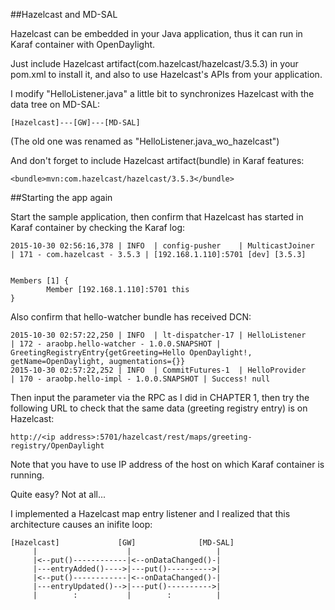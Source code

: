 ##Hazelcast and MD-SAL

Hazelcast can be embedded in your Java application, thus it can run in Karaf container with OpenDaylight.

Just include Hazelcast artifact(com.hazelcast/hazelcast/3.5.3) in your pom.xml to install it, and also to use Hazelcast's APIs from your application.

I modify "HelloListener.java" a little bit to synchronizes Hazelcast with the data tree on MD-SAL:
```
[Hazelcast]---[GW]---[MD-SAL]
```

(The old one was renamed as "HelloListener.java_wo_hazelcast")

And don't forget to include Hazelcast artifact(bundle) in Karaf features:
```
<bundle>mvn:com.hazelcast/hazelcast/3.5.3</bundle>
```

##Starting the app again

Start the sample application, then confirm that Hazelcast has started in Karaf container by checking the Karaf log:
```
2015-10-30 02:56:16,378 | INFO  | config-pusher    | MulticastJoiner                  | 171 - com.hazelcast - 3.5.3 | [192.168.1.110]:5701 [dev] [3.5.3]


Members [1] {
        Member [192.168.1.110]:5701 this
}
```

Also confirm that hello-watcher bundle has received DCN:
```
2015-10-30 02:57:22,250 | INFO  | lt-dispatcher-17 | HelloListener                    | 172 - araobp.hello-watcher - 1.0.0.SNAPSHOT | GreetingRegistryEntry{getGreeting=Hello OpenDaylight!, getName=OpenDaylight, augmentations={}}
2015-10-30 02:57:22,252 | INFO  | CommitFutures-1  | HelloProvider                    | 170 - araobp.hello-impl - 1.0.0.SNAPSHOT | Success! null
```

Then input the parameter via the RPC as I did in CHAPTER 1, then try the following URL to check that the same data (greeting registry entry) is on Hazelcast:
```
http://<ip address>:5701/hazelcast/rest/maps/greeting-registry/OpenDaylight
```

Note that you have to use IP address of the host on which Karaf container is running.

Quite easy? Not at all...

I implemented a Hazelcast map entry listener and I realized that this architecture causes an inifite loop:
```
[Hazelcast]             [GW]              [MD-SAL]
     |                    |                   |
     |<--put()------------|<--onDataChanged()-|
     |---entryAdded()---->|---put()---------->|
     |<--put()------------|<--onDataChanged()-|
     |---entryUpdated()-->|---put()---------->|
     |        :           |        :          |
```



